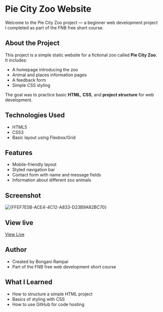 # Pie City Zoo Website

Welcome to the Pie City Zoo project — a beginner web development project I completed as part of the FNB free short course.

## About the Project

This project is a simple static website for a fictional zoo called **Pie City Zoo**. It includes:

- A homepage introducing the zoo
- Animal and places information pages
- A feedback form
- Simple CSS styling

The goal was to practice basic **HTML**, **CSS**, and **project structure** for web development.

## Technologies Used

- HTML5
- CSS3
- Basic layout using Flexbox/Grid

## Features

- Mobile-friendly layout
- Styled navigation bar
- Contact form with name and message fields
- Information about different zoo animals

## Screenshot

![{FFEF7E5B-ACE4-4C12-A833-D23B9A82BC70}](https://github.com/user-attachments/assets/02207618-f98b-4d2a-9286-8be87031e4db)


## View live

[View Live](https://bonganirampai.github.io/pie-city-zoo-app/)


## Author

- Created by Bongani Rampai
- Part of the FNB free web development short course

## What I Learned

- How to structure a simple HTML project
- Basics of styling with CSS
- How to use GitHub for code hosting
